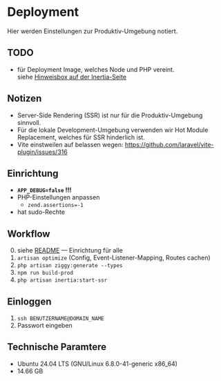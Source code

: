 # Deployment
Hier werden Einstellungen zur Produktiv-Umgebung notiert.

## TODO
- für Deployment Image, welches Node und PHP vereint.<br>
  siehe [Hinweisbox auf der Inertia-Seite](https://inertiajs.com/server-side-rendering)

## Notizen
- Server-Side Rendering (SSR) ist nur für die Produktiv-Umgebung sinnvoll.
- Für die lokale Development-Umgebung verwenden wir Hot Module Replacement,
  welches für SSR hinderlich ist.
- Vite einstweilen auf belassen wegen: https://github.com/laravel/vite-plugin/issues/316

## Einrichtung
- **`APP_DEBUG=false` !!!**
- PHP-Einstellungen anpassen
	- `zend.assertions=-1`
- hat sudo-Rechte

## Workflow
0. siehe [README](../README.md) — Einrichtung für alle
2. `artisan optimize` (Config, Event-Listener-Mapping, Routes cachen)
3. `php artisan ziggy:generate --types`
4. `npm run build-prod`
4. `php artisan inertia:start-ssr`

## Einloggen
1. `ssh BENUTZERNAME@DOMAIN_NAME`
2. Passwort eingeben

## Technische Paramtere
- Ubuntu 24.04 LTS (GNU/Linux 6.8.0-41-generic x86_64)
- 14.66 GB
